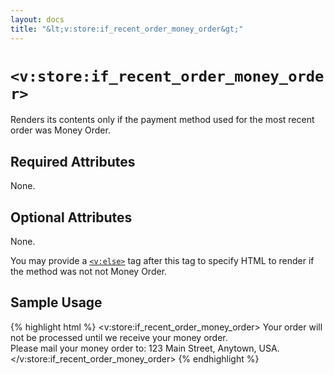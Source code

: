 ```yaml
---
layout: docs
title: "&lt;v:store:if_recent_order_money_order&gt;"
---
```


# `<v:store:if_recent_order_money_order>`

Renders its contents only if the payment method used for the most recent
order was Money Order.

## Required Attributes

None.

## Optional Attributes

None.

You may provide a [`<v:else>`](/v_else/) tag after this tag to specify
HTML to render if the method was not not Money Order.

## Sample Usage

{% highlight html %}
<v:store:if_recent_order_money_order>
 Your order will not be processed until we receive your money order.  
 Please mail your money order to: 123 Main Street, Anytown, USA.
</v:store:if_recent_order_money_order>
{% endhighlight %}
